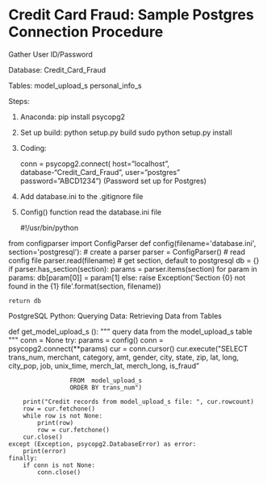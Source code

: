 # Credit Card Fraud: Sample Postgres Connection Procedure

Gather User ID/Password

Database: Credit_Card_Fraud

Tables:
model_upload_s
personal_info_s

Steps:

1.	Anaconda: pip install psycopg2
2.	Set up build:
python setup.py build
sudo python setup.py install


3.	Coding:

    conn = psycopg2.connect(
        host=”localhost”,
        database-“Credit_Card_Fraud”,
        user=”postgres”
        password=”ABCD1234”)    (Password set up for Postgres)

4.	Add database.ini to the .gitignore file

5.	Config() function read the database.ini file

    #!/usr/bin/python


from configparser import ConfigParser
def config(filename='database.ini', section='postgresql'):
    # create a parser
    parser = ConfigParser()
    # read config file
    parser.read(filename)
    # get section, default to postgresql
    db = {}
    if parser.has_section(section):
        params = parser.items(section)
        for param in params:
            db[param[0]] = param[1]
    else:
        raise Exception('Section {0} not found in the {1} file'.format(section, filename))

    return db


PostgreSQL Python: Querying Data: Retrieving Data from Tables


def get_model_upload_s ():
    """ query data from the model_upload_s  table """
    conn = None
    try:
        params = config()
        conn = psycopg2.connect(**params)
        cur = conn.cursor()
        cur.execute("SELECT trans_num, merchant, category, amt, gender, city, state, zip, lat, long, 
                     city_pop, job, unix_time, merch_lat, merch_long, is_fraud”

                     FROM  model_upload_s  
                     ORDER BY trans_num")

        print("Credit records from model_upload_s file: ", cur.rowcount)
        row = cur.fetchone()
        while row is not None:
            print(row)
            row = cur.fetchone()
        cur.close()
    except (Exception, psycopg2.DatabaseError) as error:
        print(error)
    finally:
        if conn is not None:
            conn.close()






















